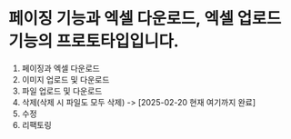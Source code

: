 # 페이징 기능과 엑셀 다운로드, 엑셀 업로드 기능의 프로토타입입니다. 


1. 페이징과 엑셀 다운로드
2. 이미지 업로드 및 다운로드
3. 파일 업로드 및 다운로드
4. 삭제(삭제 시 파일도 모두 삭제) -> [2025-02-20 현재 여기까지 완료]
5. 수정
6. 리팩토링